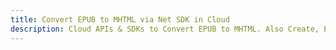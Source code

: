 ---title: Convert EPUB to MHTML via Net SDK in Clouddescription: Cloud APIs & SDKs to Convert EPUB to MHTML. Also Create, Edit & Render Microsoft Word & OpenOffice documents in the Cloud.---